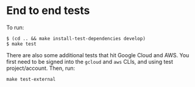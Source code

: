 # End to end tests

To run:

    $ (cd .. && make install-test-dependencies develop)
    $ make test

There are also some additional tests that hit Google Cloud and AWS. You first need to be signed into the `gcloud` and `aws` CLIs, and using test project/account. Then, run:

    make test-external
